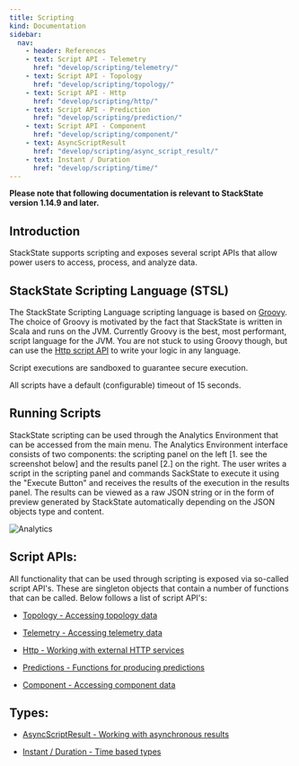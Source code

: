 ```yaml
---
title: Scripting
kind: Documentation
sidebar:
  nav:
    - header: References
    - text: Script API - Telemetry
      href: "develop/scripting/telemetry/"
    - text: Script API - Topology
      href: "develop/scripting/topology/"
    - text: Script API - Http
      href: "develop/scripting/http/"
    - text: Script API - Prediction
      href: "develop/scripting/prediction/"
    - text: Script API - Component
      href: "develop/scripting/component/"
    - text: AsyncScriptResult
      href: "develop/scripting/async_script_result/"
    - text: Instant / Duration
      href: "develop/scripting/time/"
---
```


**Please note that following documentation is relevant to StackState version 1.14.9 and later.**

## Introduction

StackState supports scripting and exposes several script APIs that allow power users to access, process, and analyze data.

## StackState Scripting Language (STSL)

The StackState Scripting Language scripting language is based on [Groovy](https://groovy-lang.org/). The choice of Groovy is motivated by the fact that StackState is written in Scala and runs on the JVM. Currently Groovy is the best, most performant, script language for the JVM. You are not stuck to using Groovy though, but can use the [Http script API](/develop/scripting/http/) to write your logic in any language.

Script executions are sandboxed to guarantee secure execution.

All scripts have a default (configurable) timeout of 15 seconds.

## Running Scripts

StackState scripting can be used through the Analytics Environment that can be accessed from the main menu. The Analytics Environment interface consists of two components: the scripting panel on the left [1. see the screenshot below] and the results panel [2.] on the right. The user writes a script in the scripting panel and commands SackState to execute it using the "Execute Button" and receives the results of the execution in the results panel. The results can be viewed as a raw JSON string or in the form of preview generated by StackState automatically depending on the JSON objects type and content.

![Analytics](/images/analytics.png)

## Script APIs:

All functionality that can be used through scripting is exposed via so-called script API's. These are singleton objects that contain a number of functions that can be called. Below follows a list of script API's:  

* [Topology - Accessing topology data](/develop/scripting/topology/)

* [Telemetry - Accessing telemetry data](/develop/scripting/telemetry/)

* [Http - Working with external HTTP services](/develop/scripting/http/)

* [Predictions - Functions for producing predictions](/develop/scripting/prediction/)

* [Component - Accessing component data](/develop/scripting/component/)

## Types:

 * [AsyncScriptResult - Working with asynchronous results](/develop/scripting/async_script_result)

 * [Instant / Duration - Time based types](/develop/scripting/time)
